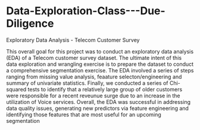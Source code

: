 # Data-Exploration-Class---Due-Diligence
Exploratory Data Analysis - Telecom Customer Survey

This overall goal for this project was to conduct an exploratory data analysis (EDA) of a Telecom customer survey dataset.   The ultimate intent of this data exploration and wrangling exercise is to prepare the dataset to conduct a comprehensive segmentation exercise.    The EDA involved a series of steps ranging from missing value analysis, feaature selecton/engineering and summary of univariate statistics.     Finally,  we conducted a series of Chi-squared tests to identify that a relatively large group of older customers were responsible for a recent reveunue surge due to an increase in the utilization of Voice services.    Overall,  the EDA was successful in addressing data quality issues,  generating new predictors via feature engineering and identifying those features that are most useful for an upcoming segmentation 
